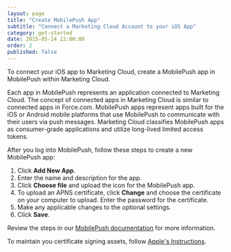 ```yaml
---
layout: page
title: "Create MobilePush App"
subtitle: "Connect a Marketing Cloud Account to your iOS App"
category: get-started
date: 2015-05-14 12:00:00
order: 2
published: false
---
```

To connect your iOS app to Marketing Cloud, create a MobilePush app in MobilePush within Marketing Cloud.

Each app in MobilePush represents an application connected to Marketing Cloud. The concept of connected apps in Marketing Cloud is similar to connected apps in Force.com. MobilePush apps represent apps built for the iOS or Android mobile platforms that use MobilePush to communicate with their users via push messages. Marketing Cloud classifies MobilePush apps as consumer-grade applications and utilize long-lived limited access tokens.

After you log into MobilePush, follow these steps to create a new MobilePush app:

1. Click **Add New App**.
1. Enter the name and description for the app.
1. Click **Choose file** and upload the icon for the MobilePush app.
1. To upload an APNS certificate, click **Change** and choose the certificate on your computer to upload. Enter the password for the certificate.
1. Make any applicable changes to the optional settings.
1. Click **Save**.

Review the steps in our [MobilePush documentation](https://help.marketingcloud.com/en/documentation/mobilepush/administering_your_mobilepush_account/add_provisioning_info_to_your_app_center_app/) for more information.

To maintain you certificate signing assets, follow [Apple's Instructions](https://help.apple.com/xcode/mac/current/#/dev3a05256b8).